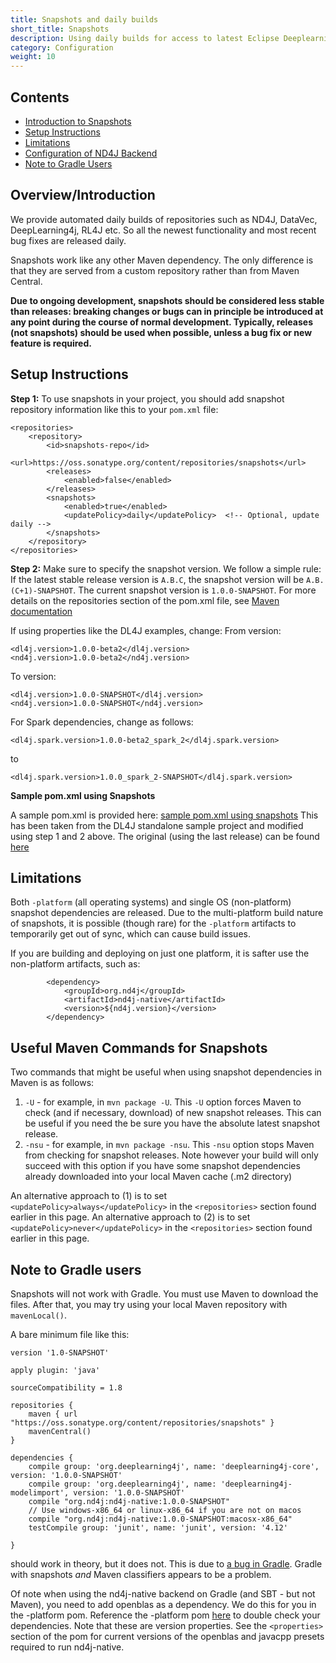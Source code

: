 ```yaml
---
title: Snapshots and daily builds
short_title: Snapshots
description: Using daily builds for access to latest Eclipse Deeplearning4j features.
category: Configuration
weight: 10
---
```


## Contents

* [Introduction to Snapshots](#Introduction)
* [Setup Instructions](#Setup_Instructions)
* [Limitations](#Limitations)
* [Configuration of ND4J Backend](#ND4J_Backend)
* [Note to Gradle Users](#Note_to_gradle_users)

## <a name="Introduction">Overview/Introduction</a>

We provide automated daily builds of repositories such as ND4J, DataVec, DeepLearning4j, RL4J etc. So all the newest functionality and most recent bug fixes are released daily.

Snapshots work like any other Maven dependency. The only difference is that they are served from a custom repository rather than from Maven Central.

**Due to ongoing development, snapshots should be considered less stable than releases: breaking changes or bugs can in principle be introduced at any point during the course of normal development. Typically, releases (not snapshots) should be used when possible, unless a bug fix or new feature is required.**

## <a name="Setup_Instructions">Setup Instructions</a>

**Step 1:**
To use snapshots in your project, you should add snapshot repository information like this to your `pom.xml` file:

```
<repositories>
    <repository>
        <id>snapshots-repo</id>
        <url>https://oss.sonatype.org/content/repositories/snapshots</url>
        <releases>
            <enabled>false</enabled>
        </releases>
        <snapshots>
            <enabled>true</enabled>
            <updatePolicy>daily</updatePolicy>  <!-- Optional, update daily -->
        </snapshots>
    </repository>
</repositories>
```

**Step 2:**
Make sure to specify the snapshot version. We follow a simple rule: If the latest stable release version is `A.B.C`, the snapshot version will be `A.B.(C+1)-SNAPSHOT`. The current snapshot version is `1.0.0-SNAPSHOT`.
For more details on the repositories section of the pom.xml file, see [Maven documentation](https://maven.apache.org/settings.html#Repositories)

If using properties like the DL4J examples, change:
From version:
```
<dl4j.version>1.0.0-beta2</dl4j.version>
<nd4j.version>1.0.0-beta2</nd4j.version>
```
To version:
```
<dl4j.version>1.0.0-SNAPSHOT</dl4j.version>
<nd4j.version>1.0.0-SNAPSHOT</nd4j.version>
```

For Spark dependencies, change as follows:
```
<dl4j.spark.version>1.0.0-beta2_spark_2</dl4j.spark.version>
```
to
```
<dl4j.spark.version>1.0.0_spark_2-SNAPSHOT</dl4j.spark.version>
```

**Sample pom.xml using Snapshots**

A sample pom.xml is provided here: [sample pom.xml using snapshots](https://gist.github.com/AlexDBlack/28b0c9a72bce562c8782be326a6e2aaa)
This has been taken from the DL4J standalone sample project and modified using step 1 and 2 above. The original (using the last release) can be found [here](https://github.com/eclipse/deeplearning4j-examples/blob/master/standalone-sample-project/pom.xml)


## <a name="Limitations">Limitations</a>

Both `-platform` (all operating systems) and single OS (non-platform) snapshot dependencies are released.
Due to the multi-platform build nature of snapshots, it is possible (though rare) for the `-platform` artifacts to temporarily get out of sync, which can cause build issues.

If you are building and deploying on just one platform, it is safter use the non-platform artifacts, such as:
```
        <dependency>
            <groupId>org.nd4j</groupId>
            <artifactId>nd4j-native</artifactId>
            <version>${nd4j.version}</version>
        </dependency>
```

    
## <a name="mavencommands">Useful Maven Commands for Snapshots</a>

Two commands that might be useful when using snapshot dependencies in Maven is as follows:
1. ```-U``` - for example, in ```mvn package -U```. This ```-U``` option forces Maven to check (and if necessary, download) of new snapshot releases. This can be useful if you need the be sure you have the absolute latest snapshot release.
2. ```-nsu``` - for example, in ```mvn package -nsu```. This ```-nsu``` option stops Maven from checking for snapshot releases. Note however your build will only succeed with this option if you have some snapshot dependencies already downloaded into your local Maven cache (.m2 directory) 

An alternative approach to (1) is to set ```<updatePolicy>always</updatePolicy>``` in the ```<repositories>``` section found earlier in this page.
An alternative approach to (2) is to set ```<updatePolicy>never</updatePolicy>``` in the ```<repositories>``` section found earlier in this page.

## <a name="Note_to_gradle_users">Note to Gradle users</a>

Snapshots will not work with Gradle. You must use Maven to download the files. After that, you may try using your local Maven repository with `mavenLocal()`.

A bare minimum file like this:

```Gradle
version '1.0-SNAPSHOT'
 
apply plugin: 'java'
 
sourceCompatibility = 1.8
 
repositories {
    maven { url "https://oss.sonatype.org/content/repositories/snapshots" }
    mavenCentral()
}
 
dependencies {
    compile group: 'org.deeplearning4j', name: 'deeplearning4j-core', version: '1.0.0-SNAPSHOT'
    compile group: 'org.deeplearning4j', name: 'deeplearning4j-modelimport', version: '1.0.0-SNAPSHOT'
    compile "org.nd4j:nd4j-native:1.0.0-SNAPSHOT"
    // Use windows-x86_64 or linux-x86_64 if you are not on macos
    compile "org.nd4j:nd4j-native:1.0.0-SNAPSHOT:macosx-x86_64"
    testCompile group: 'junit', name: 'junit', version: '4.12'
 
}
```

should work in theory, but it does not. This is due to [a bug in Gradle](https://github.com/gradle/gradle/issues/2882). Gradle with snapshots *and* Maven classifiers appears to be a problem.

 Of note when using the nd4j-native backend on Gradle (and SBT - but not Maven), you need to add openblas as a dependency. We do this for you in the -platform pom. Reference the -platform pom [here](https://github.com/eclipse/deeplearning4j/blob/master/nd4j/nd4j-backends/nd4j-backend-impls/nd4j-native-platform/pom.xml#L19) to double check your dependencies. Note that these are version properties. See the ```<properties>``` section of the pom for current versions of the openblas and javacpp presets required to run nd4j-native.
